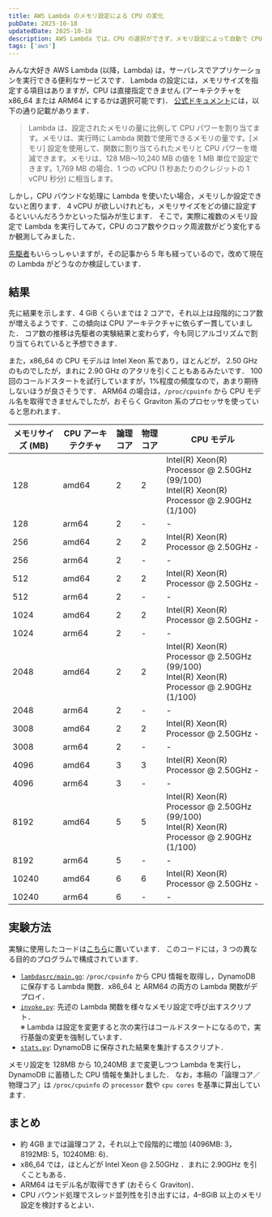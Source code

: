 ```yaml
---
title: AWS Lambda のメモリ設定による CPU の変化
pubDate: 2025-10-18
updatedDate: 2025-10-18
description: AWS Lambda では，CPU の選択ができず，メモリ設定によって自動で CPU 性能が変化します．コア数などがどう変わるのか調査した際のメモです．
tags: ['aws']
---
```


みんな大好き AWS Lambda (以降，Lambda) は，サーバレスでアプリケーションを実行できる便利なサービスです．
Lambda の設定には，メモリサイズを指定する項目はありますが，CPU は直接指定できません (アーキテクチャを x86_64 または ARM64 にするかは選択可能です)．
[公式ドキュメント](https://docs.aws.amazon.com/ja_jp/lambda/latest/dg/configuration-memory.html)には，以下の通り記載があります．

> Lambda は、設定されたメモリの量に比例して CPU パワーを割り当てます。メモリは、実行時に Lambda 関数で使用できるメモリの量です。[メモリ] 設定を使用して、関数に割り当てられたメモリと CPU パワーを増減できます。メモリは、128 MB～10,240 MB の値を 1 MB 単位で設定できます。1,769 MB の場合、1 つの vCPU (1 秒あたりのクレジットの 1 vCPU 秒分) に相当します。

しかし，CPU バウンドな処理に Lambda を使いたい場合，メモリしか設定できないと困ります．
4 vCPU が欲しいけれども，メモリサイズをどの値に設定するといいんだろうかといった悩みが生じます．
そこで，実際に複数のメモリ設定で Lambda を実行してみて，CPU のコア数やクロック周波数がどう変化するか観測してみました．

[先駆者](https://qiita.com/komikoni/items/101ccd3cb98fdc4f4389)もいらっしゃいますが，その記事から 5 年も経っているので，改めて現在の Lambda がどうなのか検証しています．

## 結果

先に結果を示します．4 GiB くらいまでは 2 コアで，それ以上は段階的にコア数が増えるようです．この傾向は CPU アーキテクチャに依らず一貫していました．
コア数の推移は先駆者の実験結果と変わらず，今も同じアルゴリズムで割り当てられていると予想できます．

また，x86_64 の CPU モデルは Intel Xeon 系であり，ほとんどが， 2.50 GHz のものでしたが，まれに 2.90 GHz のアタリを引くこともあるみたいです．
100 回のコールドスタートを試行していますが，1%程度の頻度なので，あまり期待しないほうが良さそうです．
ARM64 の場合は，`/proc/cpuinfo` から CPU モデル名を取得できませんでしたが，おそらく Graviton 系のプロセッサを使っていると思われます．

| メモリサイズ (MB) | CPU アーキテクチャ | 論理コア | 物理コア | CPU モデル                                                                                    |
| ----------------- | ------------------ | -------- | -------- | --------------------------------------------------------------------------------------------- |
| 128               | amd64              | 2        | 2        | Intel(R) Xeon(R) Processor @ 2.50GHz (99/100)<br>Intel(R) Xeon(R) Processor @ 2.90GHz (1/100) |
| 128               | arm64              | 2        | -        | -                                                                                             |
| 256               | amd64              | 2        | 2        | Intel(R) Xeon(R) Processor @ 2.50GHz -                                                        |
| 256               | arm64              | 2        | -        | -                                                                                             |
| 512               | amd64              | 2        | 2        | Intel(R) Xeon(R) Processor @ 2.50GHz -                                                        |
| 512               | arm64              | 2        | -        | -                                                                                             |
| 1024              | amd64              | 2        | 2        | Intel(R) Xeon(R) Processor @ 2.50GHz -                                                        |
| 1024              | arm64              | 2        | -        | -                                                                                             |
| 2048              | amd64              | 2        | 2        | Intel(R) Xeon(R) Processor @ 2.50GHz (99/100)<br>Intel(R) Xeon(R) Processor @ 2.90GHz (1/100) |
| 2048              | arm64              | 2        | -        | -                                                                                             |
| 3008              | amd64              | 2        | 2        | Intel(R) Xeon(R) Processor @ 2.50GHz -                                                        |
| 3008              | arm64              | 2        | -        | -                                                                                             |
| 4096              | amd64              | 3        | 3        | Intel(R) Xeon(R) Processor @ 2.50GHz -                                                        |
| 4096              | arm64              | 3        | -        | -                                                                                             |
| 8192              | amd64              | 5        | 5        | Intel(R) Xeon(R) Processor @ 2.50GHz (99/100)<br>Intel(R) Xeon(R) Processor @ 2.90GHz (1/100) |
| 8192              | arm64              | 5        | -        | -                                                                                             |
| 10240             | amd64              | 6        | 6        | Intel(R) Xeon(R) Processor @ 2.50GHz -                                                        |
| 10240             | arm64              | 6        | -        | -                                                                                             |

## 実験方法

実験に使用したコードは[こちら](https://github.com/vinyl-umbrella/playground/tree/main/aws/lambda-cpu)に置いています．
このコードには，3 つの異なる目的のプログラムで構成されています．

- [`lambdasrc/main.go`](https://github.com/vinyl-umbrella/playground/blob/044a4667fdcb414a1b6e4b7e30889e3ed5008c22/aws/lambda-cpu/lambdasrc/main.go): `/proc/cpuinfo` から CPU 情報を取得し，DynamoDB に保存する Lambda 関数．x86_64 と ARM64 の両方の Lambda 関数がデプロイ．
- [`invoke.py`](https://github.com/vinyl-umbrella/playground/blob/044a4667fdcb414a1b6e4b7e30889e3ed5008c22/aws/lambda-cpu/invoke.py): 先述の Lambda 関数を様々なメモリ設定で呼び出すスクリプト．<br>※ Lambda は設定を変更すると次の実行はコールドスタートになるので，実行基盤の変更を強制しています．
- [`stats.py`](https://github.com/vinyl-umbrella/playground/blob/044a4667fdcb414a1b6e4b7e30889e3ed5008c22/aws/lambda-cpu/stats.py): DynamoDB に保存された結果を集計するスクリプト．

メモリ設定を 128MB から 10,240MB まで変更しつつ Lambda を実行し，DynamoDB に蓄積した CPU 情報を集計しました．
なお，本稿の「論理コア／物理コア」は `/proc/cpuinfo` の `processor` 数や `cpu cores` を基準に算出しています．

## まとめ

- 約 4GB までは論理コア 2，それ以上で段階的に増加 (4096MB: 3，8192MB: 5，10240MB: 6)．
- x86_64 では，ほとんどが Intel Xeon @ 2.50GHz ．まれに 2.90GHz を引くこともある．
- ARM64 はモデル名が取得できず (おそらく Graviton)．
- CPU バウンド処理でスレッド並列性を引き出すには，4–8GiB 以上のメモリ設定を検討するとよい．
